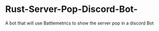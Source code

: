 # Rust-Server-Pop-Discord-Bot-
A bot that will use Battlemetrics to show the server pop in a discord Bot
